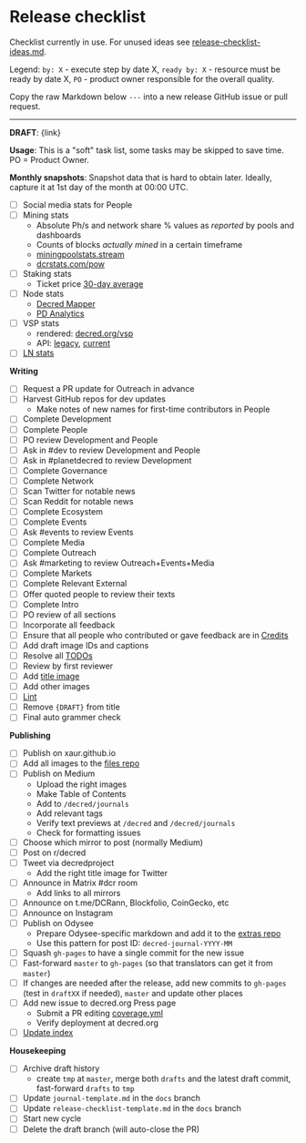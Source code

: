 # Release checklist

Checklist currently in use. For unused ideas see [release-checklist-ideas.md](release-checklist-ideas.md).

Legend: `by: X` - execute step by date X, `ready by: X` - resource must be ready by date X, `PO` - product owner responsible for the overall quality.

Copy the raw Markdown below `---` into a new release GitHub issue or pull request.

---

**DRAFT**: {link}

**Usage**: This is a "soft" task list, some tasks may be skipped to save time. PO = Product Owner.

**Monthly snapshots**: Snapshot data that is hard to obtain later. Ideally, capture it at 1st day of the month at 00:00 UTC.

- [ ] Social media stats for People
- [ ] Mining stats
  - Absolute Ph/s and network share % values as _reported_ by pools and dashboards
  - Counts of blocks _actually mined_ in a certain timeframe
  - [miningpoolstats.stream](https://miningpoolstats.stream/decred)
  - [dcrstats.com/pow](https://dcrstats.com/pow)
- [ ] Staking stats
  - Ticket price [30-day average](https://dcrstats.com)
- [ ] Node stats
  - [Decred Mapper](https://nodes.jholdstock.uk/user_agents)
  - [PD Analytics](https://analytics.planetdecred.org/nodes)
- [ ] VSP stats
  - rendered: [decred.org/vsp](https://decred.org/vsp/)
  - API: [legacy](https://api.decred.org/?c=gsd), [current](https://api.decred.org/?c=vsp)
- [ ] [LN stats](https://ln-map.jholdstock.uk/)

**Writing**

- [ ] Request a PR update for Outreach in advance
- [ ] Harvest GitHub repos for dev updates
  - Make notes of new names for first-time contributors in People
- [ ] Complete Development
- [ ] Complete People
- [ ] PO review Development and People
- [ ] Ask in #dev to review Development and People
- [ ] Ask in #planetdecred to review Development
- [ ] Complete Governance
- [ ] Complete Network
- [ ] Scan Twitter for notable news
- [ ] Scan Reddit for notable news
- [ ] Complete Ecosystem
- [ ] Complete Events
- [ ] Ask #events to review Events
- [ ] Complete Media
- [ ] Complete Outreach
- [ ] Ask #marketing to review Outreach+Events+Media
- [ ] Complete Markets
- [ ] Complete Relevant External
- [ ] Offer quoted people to review their texts
- [ ] Complete Intro
- [ ] PO review of all sections
- [ ] Incorporate all feedback
- [ ] Ensure that all people who contributed or gave feedback are in [Credits](https://github.com/xaur/decred-news/blob/docs/guidelines.md#how-to-give-credit)
- [ ] Add draft image IDs and captions
- [ ] Resolve all [TODOs](https://github.com/xaur/decred-news/blob/docs/guidelines.md#todos)
- [ ] Review by first reviewer
- [ ] Add [title image](https://github.com/xaur/decred-news/blob/docs/guidelines.md#title-image)
- [ ] Add other images
- [ ] [Lint](https://github.com/xaur/decred-news/blob/docs/guidelines.md#linting)
- [ ] Remove `{DRAFT}` from title
- [ ] Final auto grammer check

**Publishing**

- [ ] Publish on xaur.github.io
- [ ] Add all images to the [files repo](https://github.com/xaur/decred-journal-files)
- [ ] Publish on Medium
  - Upload the right images
  - Make Table of Contents
  - Add to `/decred/journals`
  - Add relevant tags
  - Verify text previews at `/decred` and `/decred/journals`
  - Check for formatting issues
- [ ] Choose which mirror to post (normally Medium)
- [ ] Post on r/decred
- [ ] Tweet via decredproject
  - Add the right title image for Twitter
- [ ] Announce in Matrix #dcr room
  - Add links to all mirrors
- [ ] Announce on t.me/DCRann, Blockfolio, CoinGecko, etc
- [ ] Announce on Instagram
- [ ] Publish on Odysee
  - Prepare Odysee-specific markdown and add it to the [extras repo](https://github.com/xaur/decred-journal-extra)
  - Use this pattern for post ID: `decred-journal-YYYY-MM`
- [ ] Squash `gh-pages` to have a single commit for the new issue
- [ ] Fast-forward `master` to `gh-pages` (so that translators can get it from `master`)
- [ ] If changes are needed after the release, add new commits to `gh-pages` (test in `draftXX` if needed), `master` and update other places
- [ ] Add new issue to decred.org Press page
  - Submit a PR editing [coverage.yml](https://github.com/decred/dcrweb/blob/master/src/data/press/coverage.yml)
  - Verify deployment at decred.org
- [ ] [Update index](https://github.com/xaur/decred-news/blob/docs/guidelines.md#updating-index)

**Housekeeping**

- [ ] Archive draft history
  - create `tmp` at `master`, merge both `drafts` and the latest draft commit, fast-forward `drafts` to `tmp`
- [ ] Update `journal-template.md` in the `docs` branch
- [ ] Update `release-checklist-template.md` in the `docs` branch
- [ ] Start new cycle
- [ ] Delete the draft branch (will auto-close the PR)
